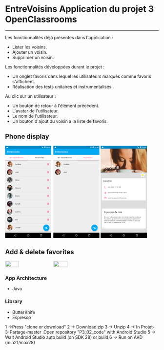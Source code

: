 # EntreVoisins Application du projet 3 OpenClassrooms
--------------------

Les fonctionnalités déjà présentes dans l'application : 

* Lister les voisins.
* Ajouter un voisin.
* Supprimer un voisin.

Les fonctionnalités développées durant le projet :

* Un onglet favoris dans lequel les utilisateurs marqués comme favoris s'affichent.
* Réalisation des tests unitaires et instrumentalisés .

Au clic sur un utilisateur :

* Un bouton de retour à l'élément précédent.
* L'avatar de l'utilisateur.
* Le nom de l'utilisateur.
* Un bouton d'ajout du voisin a la liste de favoris.

## Phone display

<img src="./screenshots/mainScreen.jpg" width="30%" height="30%">&ensp;<img src="./screenshots/favoritesScreen.jpg" width="30%" height="30%">
<img src="./screenshots/DetailScreen.jpg" width="30%" height="30%">

## Add & delete favorites

<img src="./screenshots/addFav.gif" width="30%" height="30%">&ensp;<img src="./screenshots/deleteFav.gif" width="30%" height="30%">

### App Architecture

* Java

### Library

* ButterKnife
* Espresso


1 ->Press "clone or download"
2 -> Download zip
3 -> Unzip 
4 -> In Projet-3-Partage-master .Open repository "P3_02_code" with Android Studio
5 -> Wait Android Studio auto build (on SDK 28) or build
6 -> Run on AVD (min21/max28)
